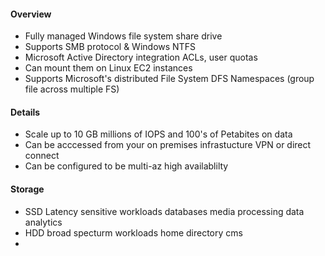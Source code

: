 #### Overview
- Fully managed Windows file system share drive
- Supports SMB protocol & Windows NTFS
- Microsoft Active Directory integration ACLs, user quotas
- Can mount them on Linux EC2 instances
- Supports Microsoft's distributed File System DFS Namespaces (group file across multiple FS)

#### Details
- Scale up to 10 GB millions of IOPS and 100's of Petabites on data
- Can be acccessed from your on premises infrastucture VPN or direct connect
- Can be configured to be multi-az high availablilty 

#### Storage 
- SSD Latency sensitive workloads databases media processing data analytics 
- HDD broad specturm workloads home directory cms 
- 